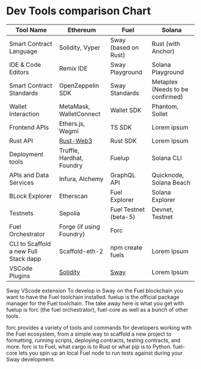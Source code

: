 # Dev Tools comparison Chart

| Tool Name   | Ethereum   | Fuel   | Solana      |
| ----------- | ---------- | ------ | ----------- |
| Smart Contract Language   | Solidity, Vyper       |  Sway (based on Rust)    |   Rust (with Anchor)    |
| IDE & Code Editors | Remix IDE | Sway Playground | Solana Playground |
| Smart Contract Standards | OpenZeppelin SDK | Sway Standards | Metaplex (Needs to be confirmed) |
|  Wallet Interaction | MetaMask, WalletConnect | Wallet SDK | Phantom, Sollet |
| Frontend  APIs      | Ethers.js, Wagmi     | TS SDK    | Lorem ipsum |
| Rust API   | [Rust-Web3](https://github.com/tomusdrw/rust-web3)   |  Rust SDK | Lorem Ipsum   |
| Deployment tools | Truffle, Hardhat, Foundry | Fuelup | Solana CLI |
| APIs and Data Services | Infura, Alchemy |GraphQL API  | Quicknode, Solana Beach |
| BLock Explorer | Etherscan | Fuel Explorer | Solana Explorer |
| Testnets | Sepolia | Fuel Testnet (beta-5) | Devnet, Testnet |
| Fuel Orchestrator | Forge (if using Foundry) | Forc |  |
| CLI to Scaffold a new Full Stack dapp | Scaffold-eth-2 | npm create fuels | Lorem Ipsum |
| VSCode Plugins | [Solidity](https://marketplace.visualstudio.com/items?itemName=JuanBlanco.solidity) | [Sway](https://marketplace.visualstudio.com/items?itemName=FuelLabs.sway-vscode-plugin) | Lorem Ipsum |

Sway VScode extension
To develop in Sway on the Fuel blockchain you want to have the Fuel toolchain installed. fuelup is the official package manager for the Fuel toolchain. The take away here is what you get with fuelup is forc (the fuel orchestrator), fuel-core as well as a bunch of other tools.

forc provides a variety of tools and commands for developers working with the Fuel ecosystem, from a simple way to scaffold a new project to formatting, running scripts, deploying contracts, testing contracts, and more. forc is to Fuel, what cargo is to Rust or what pip is to Python. fuel-core lets you spin up an local Fuel node to run tests against during your Sway development.
